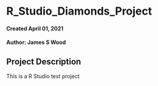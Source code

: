 # R_Studio_Diamonds_Project

#### Created April 01, 2021

#### Author: James S Wood

## Project Description
This is a R Studio test project
